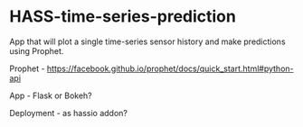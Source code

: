 # HASS-time-series-prediction
App that will plot a single time-series sensor history and make predictions using Prophet.

Prophet - https://facebook.github.io/prophet/docs/quick_start.html#python-api

App - Flask or Bokeh?

Deployment - as hassio addon?

